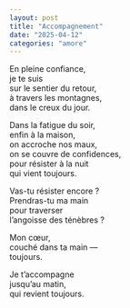 ```yaml
---
layout: post
title: "Accompagnement"
date: "2025-04-12"
categories: "amore"
---
```


En pleine confiance,  
je te suis  
sur le sentier du retour,  
à travers les montagnes,  
dans le creux du jour.  

Dans la fatigue du soir,  
enfin à la maison,  
on accroche nos maux,  
on se couvre de confidences,  
pour résister à la nuit  
qui vient toujours.  

Vas-tu résister encore ?  
Prendras-tu ma main  
pour traverser  
l’angoisse des ténèbres ?  

Mon cœur,  
couché dans ta main —  
toujours.  

Je t’accompagne  
jusqu’au matin,  
qui revient toujours.  
